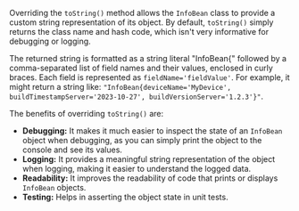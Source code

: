 Overriding the `toString()` method allows the `InfoBean` class to provide a custom string representation of its object.  By default, `toString()` simply returns the class name and hash code, which isn't very informative for debugging or logging. 

The returned string is formatted as a string literal "InfoBean{" followed by a comma-separated list of field names and their values, enclosed in curly braces. Each field is represented as `fieldName='fieldValue'`. For example, it might return a string like:  `"InfoBean{deviceName='MyDevice', buildTimestampServer='2023-10-27', buildVersionServer='1.2.3'}"`.

The benefits of overriding `toString()` are:

*   **Debugging:**  It makes it much easier to inspect the state of an `InfoBean` object when debugging, as you can simply print the object to the console and see its values.
*   **Logging:**  It provides a meaningful string representation of the object when logging, making it easier to understand the logged data.
*   **Readability:** It improves the readability of code that prints or displays `InfoBean` objects.
*   **Testing:**  Helps in asserting the object state in unit tests.